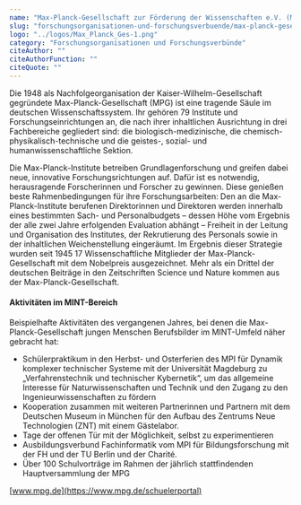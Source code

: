 ```yaml
---
name: "Max-Planck-Gesellschaft zur Förderung der Wissenschaften e.V. (MPG)"
slug: "forschungsorganisationen-und-forschungsverbuende/max-planck-gesellschaft-zur-foerderung-der-wissenschaften-e-v-mpg"
logo: "../logos/Max_Planck_Ges-1.png"
category: "Forschungsorganisationen und Forschungsverbünde"
citeAuthor: ""
citeAuthorFunction: ""
citeQuote: ""
---
```


Die 1948 als Nachfolgeorganisation der Kaiser-Wilhelm-Gesellschaft gegründete Max-Planck-Gesellschaft (MPG) ist eine tragende Säule im deutschen Wissenschaftssystem. Ihr gehören 79 Institute und Forschungseinrichtungen an, die nach ihrer inhaltlichen Ausrichtung in drei Fachbereiche gegliedert sind: die biologisch-medizinische, die chemisch-physikalisch-technische und die geistes-, sozial- und humanwissenschaftliche Sektion.

Die Max-Planck-Institute betreiben Grundlagenforschung und greifen dabei neue, innovative Forschungsrichtungen auf. Dafür ist es notwendig, herausragende Forscherinnen und Forscher zu gewinnen. Diese genießen beste Rahmenbedingungen für ihre Forschungsarbeiten: Den an die Max-Planck-Institute berufenen Direktorinnen und Direktoren werden innerhalb eines bestimmten Sach- und Personalbudgets – dessen Höhe vom Ergebnis der alle zwei Jahre erfolgenden Evaluation abhängt – Freiheit in der Leitung und Organisation des Institutes, der Rekrutierung des Personals sowie in der inhaltlichen Weichenstellung eingeräumt. Im Ergebnis dieser Strategie wurden seit 1945 17 Wissenschaftliche Mitglieder der Max-Planck-Gesellschaft mit dem Nobelpreis ausgezeichnet. Mehr als ein Drittel der deutschen Beiträge in den Zeitschriften Science und Nature kommen aus der Max-Planck-Gesellschaft.

#### Aktivitäten im MINT-Bereich

Beispielhafte Aktivitäten des vergangenen Jahres, bei denen die Max-Planck-Gesellschaft jungen Menschen Berufsbilder im MINT-Umfeld näher gebracht hat:

- Schülerpraktikum in den Herbst- und Osterferien des MPI für Dynamik komplexer technischer Systeme mit der Universität Magdeburg zu „Verfahrenstechnik und technischer Kybernetik“, um das allgemeine Interesse für Naturwissenschaften und Technik und den Zugang zu den Ingenieurwissenschaften zu fördern
- Kooperation zusammen mit weiteren Partnerinnen und Partnern mit dem Deutschen Museum in München für den Aufbau des Zentrums Neue Technologien (ZNT) mit einem Gästelabor.
- Tage der offenen Tür mit der Möglichkeit, selbst zu experimentieren
- Ausbildungsverbund Fachinformatik vom MPI für Bildungsforschung mit der FH und der TU Berlin und der Charité.
- Über 100 Schulvorträge im Rahmen der jährlich stattfindenden Hauptversammlung der MPG

[www.mpg.de](https://www.mpg.de/schuelerportal)
